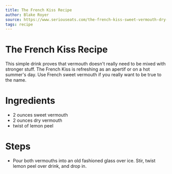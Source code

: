 ```yaml
---
title: The French Kiss Recipe
author: Blake Royer
source: https://www.seriouseats.com/the-french-kiss-sweet-vermouth-dry-vermouth-easy-cocktail
tags: recipe
---
```

# The French Kiss Recipe
This simple drink proves that vermouth doesn&#39;t really need to be mixed with stronger stuff. The French Kiss is refreshing as an apertif or on a hot summer&#39;s day. Use French sweet vermouth if you really want to be true to the name.
# Ingredients
- 2 ounces sweet vermouth
- 2 ounces dry vermouth
- twist of lemon peel
# Steps
- Pour both vermouths into an old fashioned glass over ice. Stir, twist lemon peel over drink, and drop in.
